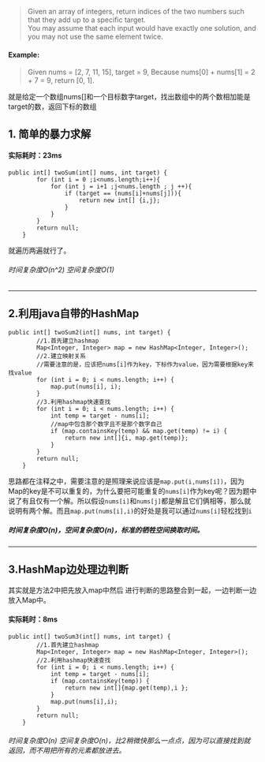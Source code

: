 >Given an array of integers, return indices of the two numbers such that they add up to a specific target.<br>
You may assume that each input would have exactly one solution, and you may not use the same element twice.
#### Example:
> Given nums = [2, 7, 11, 15], target = 9,
Because nums[0] + nums[1] = 2 + 7 = 9,
return [0, 1].

就是给定一个数组nums[]和一个目标数字target，找出数组中的两个数相加能是target的数，返回下标的数组

## 1. 简单的暴力求解 
#### 实际耗时：23ms
```
public int[] twoSum(int[] nums, int target) {
        for (int i = 0 ;i<nums.length;i++){
            for (int j = i+1 ;j<nums.length ; j ++){
                if (target == (nums[i]+nums[j])){
                    return new int[] {i,j};
                }
            }
        }
        return null;
    }
```
就遍历两遍就行了。
###### 时间复杂度O(n^2)  空间复杂度O(1)
---------
## 2.利用java自带的HashMap
```
public int[] twoSum2(int[] nums, int target) {
        //1.首先建立hashmap
        Map<Integer, Integer> map = new HashMap<Integer, Integer>();
        //2.建立映射关系
        //需要注意的是，应该把nums[i]作为key，下标作为value，因为需要根据key来找value
        for (int i = 0; i < nums.length; i++) {
            map.put(nums[i], i);
        }
        //3.利用hashmap快速查找
        for (int i = 0; i < nums.length; i++) {
            int temp = target - nums[i];
            //map中包含那个数字且不是那个数字自己
            if (map.containsKey(temp) && map.get(temp) != i) {
                return new int[]{i, map.get(temp)};
            }
        }
        return null;
    }
```
思路都在注释之中，需要注意的是照理来说应该是`map.put(i,nums[i])`，因为Map的key是不可以重复的，为什么要把可能重复的`nums[i]`作为key呢？因为题中说了有且仅有一个解。所以假设`nums[i]`和`nums[j]`都是解且它们俩相等，那么就说明有两个解。而且`map.put(nums[i],i)`的好处是我可以通过`nums[i]`轻松找到`i`
##### 时间复杂度O(n)，空间复杂度O(n)，标准的牺牲空间换取时间。
----------
## 3.HashMap边处理边判断
其实就是方法2中把先放入map中然后 进行判断的思路整合到一起，一边判断一边放入Map中。
#### 实际耗时：8ms
```
public int[] twoSum3(int[] nums, int target) {
        //1.首先建立hashmap
        Map<Integer, Integer> map = new HashMap<Integer, Integer>();
        //2.利用hashmap快速查找
        for (int i = 0; i < nums.length; i++) {
            int temp = target - nums[i];
            if (map.containsKey(temp)) {
                return new int[]{map.get(temp),i };
            }
            map.put(nums[i],i);
        }
        return null;
    }
```
###### 时间复杂度O(n)  空间复杂度O(n)，比2稍微快那么一点点，因为可以直接找到就返回，而不用把所有的元素都放进去。

